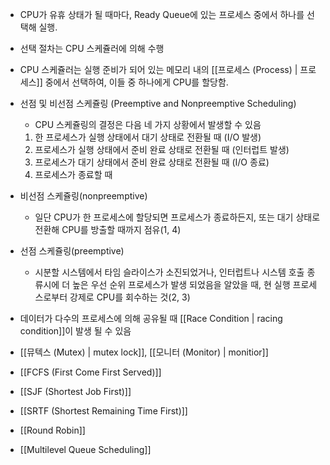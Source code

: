 - CPU가 유휴 상태가 될 때마다, Ready Queue에 있는 프로세스 중에서 하나를 선택해 실행.
- 선택 절차는 CPU 스케쥴러에 의해 수행
- CPU 스케쥴러는 실행 준비가 되어 있는 메모리 내의 [[프로세스 (Process) | 프로세스]] 중에서 선택하여, 이들 중 하나에게 CPU를 할당함.

- 선점 및 비선점 스케쥴링 (Preemptive and Nonpreemptive Scheduling)
	- CPU 스케쥴링의 결정은 다음 네 가지 상황에서 발생할 수 있음
	1.  한 프로세스가 실행 상태에서 대기 상태로 전환될 때 (I/O 발생)
	2. 프로세스가 실행 상태에서 준비 완료 상태로 전환될 때 (인터럽트 발생)
	3. 프로세스가 대기 상태에서 준비 완료 상태로 전환될 때 (I/O 종료)
	4. 프로세스가 종료할 때
- 비선점 스케쥴링(nonpreemptive)
	- 일단 CPU가 한 프로세스에 할당되면 프로세스가 종료하든지, 또는 대기 상태로 전환해 CPU를 방출할 때까지 점유(1, 4)
- 선점 스케쥴링(preemptive)
	- 시분할 시스템에서 타임 슬라이스가 소진되었거나, 인터럽트나 시스템 호출 종류시에 더 높은 우선 순위 프로세스가 발생 되었음을 알았을 때, 현 실행 프로세스로부터 강제로 CPU를 회수하는 것(2, 3)
- 데이터가 다수의 프로세스에 의해 공유될 때 [[Race Condition | racing condition]]이 발생 될 수 있음
- [[뮤텍스 (Mutex) | mutex lock]], [[모니터 (Monitor) | monitior]]

- [[FCFS (First Come First Served)]]
- [[SJF (Shortest Job First)]]
- [[SRTF (Shortest Remaining Time First)]]
- [[Round Robin]]
- [[Multilevel Queue Scheduling]]
